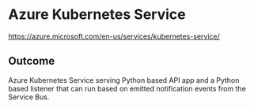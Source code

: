 # Azure Kubernetes Service
https://azure.microsoft.com/en-us/services/kubernetes-service/

## Outcome
Azure Kubernetes Service serving Python based API app and a Python based listener that can run based on emitted notification events from the Service Bus.